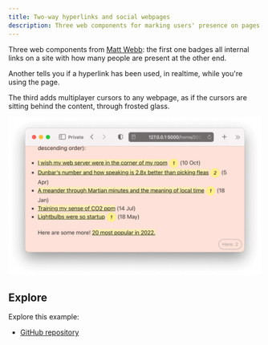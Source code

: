 ```yaml
---
title: Two-way hyperlinks and social webpages
description: Three web components for marking users' presence on pages and links
---
```


Three web components from [Matt Webb](https://twitter.com/genmon): the first one badges all internal links on a site with how many people are present at the other end.

Another tells you if a hyperlink has been used, in realtime, while you're using the page.

The third adds multiplayer cursors to any webpage, as if the cursors are sitting behind the content, through frosted glass.

![hyperlinks](../../../../assets/hyperlinks.png)

## Explore

Explore this example:

- [GitHub repository](https://github.com/partykit/sketch-disco)